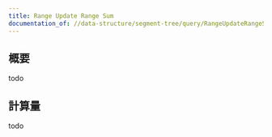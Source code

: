 ```yaml
---
title: Range Update Range Sum
documentation_of: //data-structure/segment-tree/query/RangeUpdateRangeSum.hpp
---
```


## 概要

todo

## 計算量
todo